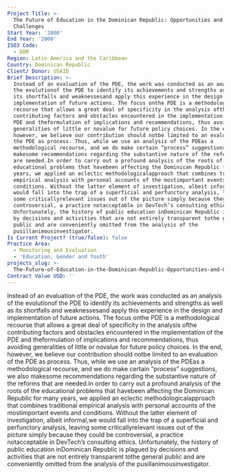 ```yaml
---
Project Title: >-
  The Future of Education in the Dominican Republic: Opportunities and
  Challenges
Start Year: '2000'
End Year: '2000'
ISO3 Code:
  - DOM
Region: Latin America and the Caribbean
Country: Dominican Republic
Client/ Donor: USAID
Brief Description: >-
  Instead of an evaluation of the PDE, the work was conducted as an analysis of
  the evolutionof the PDE to identify its achievements and strengths as well as
  its shortfalls and weaknessesand apply this experience in the design and
  implementation of future actions. The focus onthe PDE is a methodological
  recourse that allows a great deal of specificity in the analysis ofthe
  contributing factors and obstacles encountered in the implementation of the
  PDE and theformulation of implications and recommendations, thus avoiding
  generalities of little or novalue for future policy choices. In the end,
  however, we believe our contribution should notbe limited to an evaluation of
  the PDE as process. Thus, while we use an analysis of the PDEas a
  methodological recourse, and we do make certain “process” suggestions, we also
  makesome recommendations regarding the substantive nature of the reforms that
  are needed.In order to carry out a profound analysis of the roots of the
  educational problems that havebeen affecting the Dominican Republic for many
  years, we applied an eclectic methodologicalapproach that combines traditional
  empirical analysis with personal accounts of the mostimportant events and
  conditions. Without the latter element of investigation, albeit informal,we
  would fall into the trap of a superficial and perfunctory analysis, leaving
  some criticallyrelevant issues out of the picture simply because they could be
  controversial, a practice notacceptable in DevTech’s consulting ethics.
  Unfortunately, the history of public education inDominican Republic is plagued
  by decisions and activities that are not entirely transparent tothe general
  public and are conveniently omitted from the analysis of the
  pusillanimousinvestigator.
Is Current Project? (true/false): false
Practice Area:
  - Monitoring and Evaluation
  - 'Education, Gender and Youth'
projects_slug: >-
  The-Future-of-Education-in-the-Dominican-Republic-Opportunities-and-Challenges
Contract Value USD: ''
---
```

Instead of an evaluation of the PDE, the work was conducted as an analysis of the evolutionof the PDE to identify its achievements and strengths as well as its shortfalls and weaknessesand apply this experience in the design and implementation of future actions. The focus onthe PDE is a methodological recourse that allows a great deal of specificity in the analysis ofthe contributing factors and obstacles encountered in the implementation of the PDE and theformulation of implications and recommendations, thus avoiding generalities of little or novalue for future policy choices. In the end, however, we believe our contribution should notbe limited to an evaluation of the PDE as process. Thus, while we use an analysis of the PDEas a methodological recourse, and we do make certain “process” suggestions, we also makesome recommendations regarding the substantive nature of the reforms that are needed.In order to carry out a profound analysis of the roots of the educational problems that havebeen affecting the Dominican Republic for many years, we applied an eclectic methodologicalapproach that combines traditional empirical analysis with personal accounts of the mostimportant events and conditions. Without the latter element of investigation, albeit informal,we would fall into the trap of a superficial and perfunctory analysis, leaving some criticallyrelevant issues out of the picture simply because they could be controversial, a practice notacceptable in DevTech’s consulting ethics. Unfortunately, the history of public education inDominican Republic is plagued by decisions and activities that are not entirely transparent tothe general public and are conveniently omitted from the analysis of the pusillanimousinvestigator.
